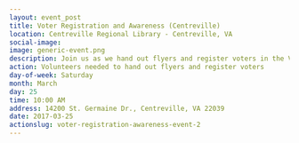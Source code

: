 ```yaml
---
layout: event_post
title: Voter Registration and Awareness (Centreville)
location: Centreville Regional Library - Centreville, VA
social-image:
image: generic-event.png
description: Join us as we hand out flyers and register voters in the Virginia 10.
action: Volunteers needed to hand out flyers and register voters
day-of-week: Saturday
month: March
day: 25
time: 10:00 AM
address: 14200 St. Germaine Dr., Centreville, VA 22039
date: 2017-03-25
actionslug: voter-registration-awareness-event-2  
---
```

